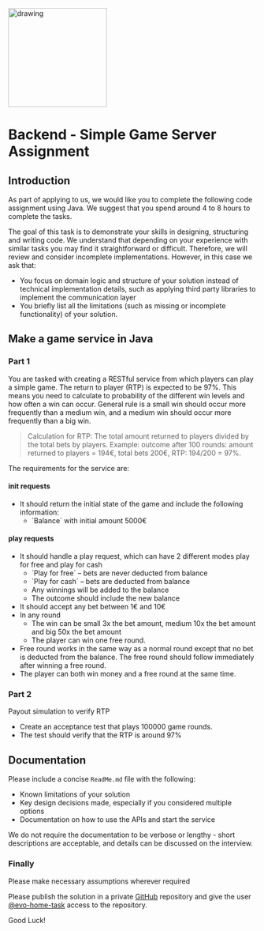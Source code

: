 
<img src="https://www.evolution.com/profiles/evolutiongaming/themes/evolutiongaming/logooneline.svg" alt="drawing" width="200"/>

# Backend - Simple Game Server Assignment

## Introduction

As part of applying to us, we would like you to complete the following code assignment using Java. We suggest that you spend around 4 to 8 hours to complete the tasks.

The goal of this task is to demonstrate your skills in designing, structuring and writing code. We understand that depending on your experience with similar tasks you may find it straightforward or difficult. Therefore, we will review and consider incomplete implementations. However, in this case we ask that:
* You focus on domain logic and structure of your solution instead of technical implementation details, such
  as applying third party libraries to implement the communication layer
* You briefly list all the limitations (such as missing or incomplete functionality) of your solution.

## Make a game service in Java

### Part 1
You are tasked with creating a RESTful service from which players can play a simple game.
The return to player (RTP) is expected to be 97%. This means you need to calculate to probability of the different win levels and how often a win can occur.
General rule is a small win should occur more frequently than a medium win, and a medium win should occur more frequently than a big win.
> Calculation for RTP: The total amount returned to players divided by the total bets by players.
> Example:  outcome after 100 rounds: amount returned to players = 194€, total bets 200€, RTP:  194/200 = 97%.

The requirements for the service are:

#### init requests
* It should return the initial state of the game and include the following information:
  * ´Balance´ with initial amount 5000€

#### play requests
* It should handle a play request, which can have 2 different modes play for free and play for cash
  * ´Play for free´ – bets are never deducted from balance
  * ´Play for cash´ – bets are deducted from balance
  * Any winnings will be added to the balance
  * The outcome should include the new balance
* It should accept any bet between 1€ and 10€
* In any round
  * The win can be small 3x the bet amount, medium 10x the bet amount and big 50x the bet amount
  * The player can win one free round.
* Free round works in the same way as a normal round except that no bet is deducted from the balance. The free round should follow immediately after winning a free round.
* The player can both win money and a free round at the same time.

### Part 2
Payout simulation to verify RTP
* Create an acceptance test that plays 100000 game rounds.
* The test should verify that the RTP is around 97%


## Documentation

Please include a concise `ReadMe.md` file with the following:
* Known limitations of your solution
* Key design decisions made, especially if you considered multiple options
* Documentation on how to use the APIs and start the service

We do not require the documentation to be verbose or lengthy - short descriptions are acceptable, and details
can be discussed on the interview.

### Finally

Please make necessary assumptions wherever required

Please publish the solution in a private [GitHub](https://github.com/) repository and give the user [@evo-home-task](https://github.com/evo-home-task) access to the repository.

Good Luck!
